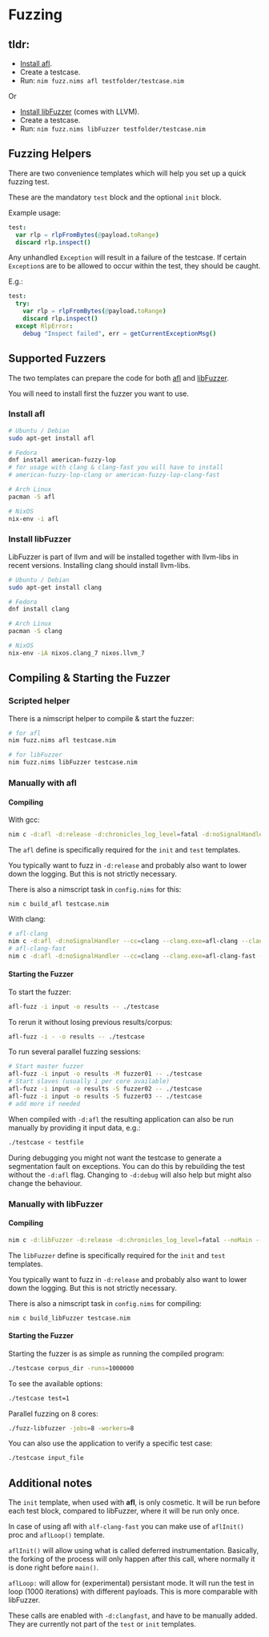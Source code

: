 # Fuzzing
## tldr:
* [Install afl](#Install-afl).
* Create a testcase.
* Run: `nim fuzz.nims afl testfolder/testcase.nim`

Or

* [Install libFuzzer](#Install-libFuzzer) (comes with LLVM).
* Create a testcase.
* Run: `nim fuzz.nims libFuzzer testfolder/testcase.nim`

## Fuzzing Helpers
There are two convenience templates which will help you set up a quick fuzzing
test.

These are the mandatory `test` block and the optional `init` block.

Example usage:
```nim
test:
  var rlp = rlpFromBytes(@payload.toRange)
  discard rlp.inspect()
```

Any unhandled `Exception` will result in a failure of the testcase. If certain
`Exception`s are to be allowed to occur within the test, they should be caught.

E.g.:
```nim
test:
  try:
    var rlp = rlpFromBytes(@payload.toRange)
    discard rlp.inspect()
  except RlpError:
    debug "Inspect failed", err = getCurrentExceptionMsg()
```

## Supported Fuzzers
The two templates can prepare the code for both
[afl](http://lcamtuf.coredump.cx/afl/) and
[libFuzzer](http://llvm.org/docs/LibFuzzer.html).

You will need to install first the fuzzer you want to use.
### Install afl
```sh
# Ubuntu / Debian
sudo apt-get install afl

# Fedora
dnf install american-fuzzy-lop
# for usage with clang & clang-fast you will have to install
# american-fuzzy-lop-clang or american-fuzzy-lop-clang-fast

# Arch Linux
pacman -S afl

# NixOS
nix-env -i afl

```

### Install libFuzzer

LibFuzzer is part of llvm and will be installed together with llvm-libs in
recent versions. Installing clang should install llvm-libs.
```sh
# Ubuntu / Debian
sudo apt-get install clang

# Fedora
dnf install clang

# Arch Linux
pacman -S clang

# NixOS
nix-env -iA nixos.clang_7 nixos.llvm_7
```

## Compiling & Starting the Fuzzer
### Scripted helper
There is a nimscript helper to compile & start the fuzzer:
```sh
# for afl
nim fuzz.nims afl testcase.nim

# for libFuzzer
nim fuzz.nims libFuzzer testcase.nim
```
### Manually with afl
#### Compiling
With gcc:
```sh
nim c -d:afl -d:release -d:chronicles_log_level=fatal -d:noSignalHandler --cc=gcc --gcc.exe=afl-gcc --gcc.linkerexe=afl-gcc testcase.nim
```
The `afl` define is specifically required for the `init` and `test`
templates.

You typically want to fuzz in `-d:release` and probably also want to lower down
the logging. But this is not strictly necessary.

There is also a nimscript task in `config.nims` for this:
```
nim c build_afl testcase.nim
```

With clang:
```sh
# afl-clang
nim c -d:afl -d:noSignalHandler --cc=clang --clang.exe=afl-clang --clang.linkerexe=afl-clang ftestcase.nim
# afl-clang-fast
nim c -d:afl -d:noSignalHandler --cc=clang --clang.exe=afl-clang-fast --clang.linkerexe=afl-clang-fast testcase.nim
```

#### Starting the Fuzzer

To start the fuzzer:
```sh
afl-fuzz -i input -o results -- ./testcase
```

To rerun it without losing previous results/corpus:
```sh
afl-fuzz -i - -o results -- ./testcase
```

To run several parallel fuzzing sessions:
```sh
# Start master fuzzer
afl-fuzz -i input -o results -M fuzzer01 -- ./testcase
# Start slaves (usually 1 per core available)
afl-fuzz -i input -o results -S fuzzer02 -- ./testcase
afl-fuzz -i input -o results -S fuzzer03 -- ./testcase
# add more if needed
```

When compiled with `-d:afl` the resulting application can also be run
manually by providing it input data, e.g.:
```sh
./testcase < testfile
```

During debugging you might not want the testcase to generate a segmentation
fault on exceptions. You can do this by rebuilding the test without the `-d:afl`
flag. Changing to `-d:debug` will also help but might also change the
behaviour.

### Manually with libFuzzer
#### Compiling
```sh
nim c -d:libFuzzer -d:release -d:chronicles_log_level=fatal --noMain --cc=clang --passC="-fsanitize=fuzzer" --passL="-fsanitize=fuzzer" testcase.nim
```

The `libFuzzer` define is specifically required for the `init` and `test`
templates.

You typically want to fuzz in `-d:release` and probably also want to lower down
the logging. But this is not strictly necessary.

There is also a nimscript task in `config.nims` for compiling:
```
nim c build_libFuzzer testcase.nim
```

#### Starting the Fuzzer
Starting the fuzzer is as simple as running the compiled program:
```sh
./testcase corpus_dir -runs=1000000
```

To see the available options:
```sh
./testcase test=1
```

Parallel fuzzing on 8 cores:
```sh
./fuzz-libfuzzer -jobs=8 -workers=8
```

You can also use the application to verify a specific test case:
```sh
./testcase input_file
```

## Additional notes
The `init` template, when used with **afl**, is only cosmetic. It will be
run before each test block, compared to libFuzzer, where it will be run only
once.

In case of using afl with `alf-clang-fast` you can make use of `aflInit()` proc
and `aflLoop()` template.

`aflInit()` will allow using what is called deferred instrumentation. Basically,
the forking of the process will only happen after this call, where normally it
is done right before `main()`.

`aflLoop:` will allow for (experimental) persistant mode. It will run the test
in loop (1000 iterations) with different payloads. This is more comparable with
libFuzzer.

These calls are enabled with `-d:clangfast`, and have to be manually added.
They are currently not part of the `test` or `init` templates.
